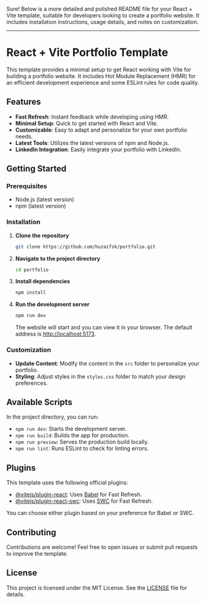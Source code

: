 Sure! Below is a more detailed and polished README file for your React + Vite template, suitable for developers looking to create a portfolio website. It includes installation instructions, usage details, and notes on customization.

---

# React + Vite Portfolio Template

This template provides a minimal setup to get React working with Vite for building a portfolio website. It includes Hot Module Replacement (HMR) for an efficient development experience and some ESLint rules for code quality.

## Features

- **Fast Refresh**: Instant feedback while developing using HMR.
- **Minimal Setup**: Quick to get started with React and Vite.
- **Customizable**: Easy to adapt and personalize for your own portfolio needs.
- **Latest Tools**: Utilizes the latest versions of npm and Node.js.
- **LinkedIn Integration**: Easily integrate your portfolio with LinkedIn.

## Getting Started

### Prerequisites

- Node.js (latest version)
- npm (latest version)

### Installation

1. **Clone the repository**

   ```sh
   git clone https://github.com/huzaifsk/portfolio.git
   ```

2. **Navigate to the project directory**

   ```sh
   cd portfolio
   ```

3. **Install dependencies**

   ```sh
   npm install
   ```

4. **Run the development server**

   ```sh
   npm run dev
   ```

   The website will start and you can view it in your browser. The default address is [http://localhost:5173](http://localhost:5173).

### Customization

- **Update Content**: Modify the content in the `src` folder to personalize your portfolio.
- **Styling**: Adjust styles in the `styles.css` folder to match your design preferences.

## Available Scripts

In the project directory, you can run:

- `npm run dev`: Starts the development server.
- `npm run build`: Builds the app for production.
- `npm run preview`: Serves the production build locally.
- `npm run lint`: Runs ESLint to check for linting errors.

## Plugins

This template uses the following official plugins:

- [@vitejs/plugin-react](https://github.com/vitejs/vite-plugin-react/blob/main/packages/plugin-react/README.md): Uses [Babel](https://babeljs.io/) for Fast Refresh.
- [@vitejs/plugin-react-swc](https://github.com/vitejs/vite-plugin-react-swc): Uses [SWC](https://swc.rs/) for Fast Refresh.

You can choose either plugin based on your preference for Babel or SWC.

## Contributing

Contributions are welcome! Feel free to open issues or submit pull requests to improve the template.

## License

This project is licensed under the MIT License. See the [LICENSE](LICENSE) file for details.

